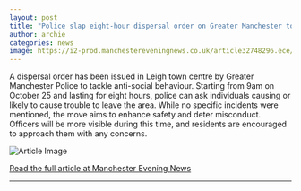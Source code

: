 ```yaml
---
layout: post
title: "Police slap eight-hour dispersal order on Greater Manchester town centre"
author: archie
categories: news
image: https://i2-prod.manchestereveningnews.co.uk/article32748296.ece/ALTERNATES/s1200/0_Politics-voxes-in-Leigh-town-centre.jpg
---
```

A dispersal order has been issued in Leigh town centre by Greater Manchester Police to tackle anti-social behaviour. Starting from 9am on October 25 and lasting for eight hours, police can ask individuals causing or likely to cause trouble to leave the area. While no specific incidents were mentioned, the move aims to enhance safety and deter misconduct. Officers will be more visible during this time, and residents are encouraged to approach them with any concerns.

![Article Image](https://i2-prod.manchestereveningnews.co.uk/article32748296.ece/ALTERNATES/s1200/0_Politics-voxes-in-Leigh-town-centre.jpg)

[Read the full article at Manchester Evening News](https://www.manchestereveningnews.co.uk/news/greater-manchester-news/police-slap-eight-hour-dispersal-32748225)

---
